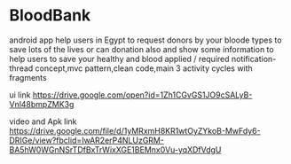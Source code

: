 # BloodBank

android app help users in Egypt to request donors by your bloode types to save lots of the lives or can donation also and  show some information to help users to save your healthy and blood
 applied / required notification-thread concept,mvc pattern,clean code,main 3 activity cycles with fragments

ui link
https://drive.google.com/open?id=1Zh1CGvGS1JO9cSALyB-Vnl48bmpZMK3g


video and Apk link
https://drive.google.com/file/d/1yMRxmH8KR1wtOyZYkoB-MwFdy6-DRIGe/view?fbclid=IwAR2erP4NLUzGRM-BA5hW0WGnNSrTDfBxTrWixXGE1BEMnx0Vu-yqXDfVdgU
